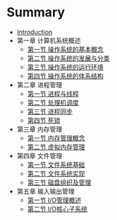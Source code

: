 # Summary

* [Introduction](README.md)
* 第一章 计算机系统概述
  * [第一节 操作系统的基本概念](01/1.md)
  * [第二节 操作系统的发展与分类](01/2.md)
  * [第三节 操作系统的运行环境](01/3.md)
  * [第四节 操作系统的体系结构](01/4.md)
* 第二章 进程管理
  * [第一节 进程与线程](02/1.md)
  * [第二节 处理机调度](02/2.md)
  * [第三节  进程同步](02/3.md)
  * [第四节 死锁](02/4.md)
* 第三章 内存管理
  * [第一节 内存管理概念](03/1.md)
  * [第二节 虚拟内存管理](03/2.md)
* 第四章 文件管理
  * [第一节  文件系统基础](04/1.md)
  * [第二节 文件系统实现](04/2.md)
  * [第三节 磁盘组织及管理](04/3.md)
* 第五章 输入输出管理
  * [第一节 I/O管理概述](05/1.md)
  * [第二节 I/O核心子系统](05/2.md)


